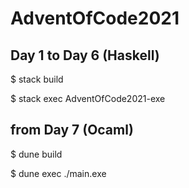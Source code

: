 # AdventOfCode2021


## Day 1 to Day 6 (Haskell)

$ stack build

$ stack exec AdventOfCode2021-exe


## from Day 7 (Ocaml)

$ dune build

$ dune exec ./main.exe
